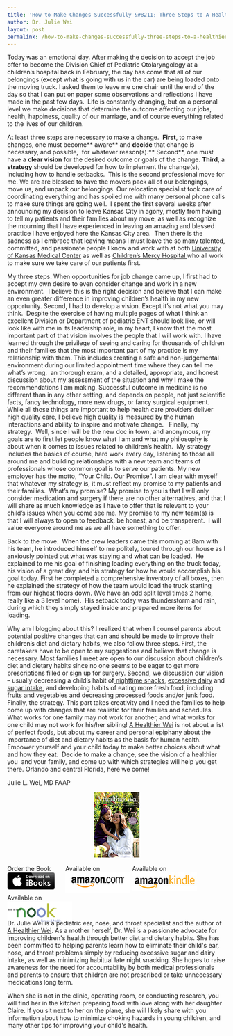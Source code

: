 ```yaml
---
title: 'How to Make Changes Successfully &#8211; Three Steps to A Healthier Child'
author: Dr. Julie Wei
layout: post
permalink: /how-to-make-changes-successfully-three-steps-to-a-healthier-child/
---
```

Today was an emotional day. After making the decision to accept the job offer to become the Division Chief of Pediatric Otolaryngology at a children&#8217;s hospital back in February, the day has come that all of our belongings (except what is going with us in the car) are being loaded onto the moving truck. I asked them to leave me one chair until the end of the day so that I can put on paper some observations and reflections I have made in the past few days.  Life is constantly changing, but on a personal level we make decisions that determine the outcome affecting our jobs, health, happiness, quality of our marriage, and of course everything related to the lives of our children.

At least three steps are necessary to make a change.  **First**, to make changes, one must become** aware** and **decide** that change is necessary, and possible,  for whatever reason(s).** Second**, one must have a **clear vision** for the desired outcome or goals of the change. **Third**, a **strategy** should be developed for how to implement the change(s), including how to handle setbacks.  This is the second professional move for me. We are are blessed to have the movers pack all of our belongings, move us, and unpack our belongings. Our relocation specialist took care of coordinating everything and has spoiled me with many personal phone calls to make sure things are going well.  I spent the first several weeks after announcing my decision to leave Kansas City in agony, mostly from having to tell my patients and their families about my move, as well as recognize the mourning that I have experienced in leaving an amazing and blessed practice I have enjoyed here the Kansas City area.  Then there is the sadness as I embrace that leaving means I must leave the so many talented, committed, and passionate people I know and work with at both [University of Kansas Medical Center][1] as well as [Children’s Mercy Hospital ][2]who all work to make sure we take care of our patients first.

My three steps. When opportunities for job change came up, I first had to accept my own desire to even consider change and work in a new environment.  I believe this is the right decision and believe that I can make an even greater difference in improving children’s health in my new opportunity. Second, I had to develop a vision. Except it’s not what you may think.  Despite the exercise of having multiple pages of what I think an excellent Division or Department of pediatric ENT should look like, or will look like with me in its leadership role, in my heart, I know that the most important part of that vision involves the people that I will work with. I have learned through the privilege of seeing and caring for thousands of children and their families that the most important part of my practice is my relationship with them. This includes creating a safe and non-judgemental environment during our limited appointment time where they can tell me what’s wrong,  an thorough exam, and a detailed, appropriate, and honest discussion about my assessment of the situation and why I make the recommendations I am making. Successful outcome in medicine is no different than in any other setting, and depends on people, not just scientific facts, fancy technology, more new drugs, or fancy surgical equipment.  While all those things are important to help health care providers deliver high quality care, I believe high quality is measured by the human interactions and ability to inspire and motivate change.   Finally, my strategy.  Well, since I will be the new doc in town, and anonymous, my goals are to first let people know what I am and what my philosophy is about when it comes to issues related to children’s health.  My strategy includes the basics of course, hard work every day, listening to those all around me and building relationships with a new team and teams of professionals whose common goal is to serve our patients. My new employer has the motto, “Your Child. Our Promise”. I am clear with myself that whatever my strategy is, it must reflect my promise to my patients and their families.  What’s my promise? My promise to you is that I will only consider medication and surgery if there are no other alternatives, and that I will share as much knowledge as I have to offer that is relevant to your child’s issues when you come see me. My promise to my new team(s) is that I will always to open to feedback, be honest, and be transparent.  I will value everyone around me as we all have something to offer.

Back to the move.  When the crew leaders came this morning at 8am with his team, he introduced himself to me politely, toured through our house as I anxiously pointed out what was staying and what can be loaded.  He explained to me his goal of finishing loading everything on the truck today, his vision of a great day, and his strategy for how he would accomplish his goal today. First he completed a comprehensive inventory of all boxes, then he explained the strategy of how the team would load the truck starting from our highest floors down. (We have an odd split level times 2 home, really like a 3 level home).  His setback today was thunderstorm and rain, during which they simply stayed inside and prepared more items for loading.

Why am I blogging about this? I realized that when I counsel parents about potential positive changes that can and should be made to improve their children’s diet and dietary habits, we also follow three steps. First, the caretakers have to be open to my suggestions and believe that change is necessary. Most families I meet are open to our discussion about children’s diet and dietary habits since no one seems to be eager to get more prescriptions filled or sign up for surgery. Second, we discussion our vision – usually decreasing a child’s habit of[ nighttime snacks][3], [excessive dairy][4] and [sugar intake][5], and developing habits of eating more fresh food, including fruits and vegetables and decreasing processed foods and/or junk food. Finally, the strategy. This part takes creativity and I need the families to help come up with changes that are realistic for their families and schedules. What works for one family may not work for another, and what works for one child may not work for his/her sibling! [A Healthier Wei][6] is not about a list of perfect foods, but about my career and personal epiphany about the importance of diet and dietary habits as the basis for human health. Empower yourself and your child today to make better choices about what and how they eat.  Decide to make a change, see the vision of a healthier you  and your family, and come up with which strategies will help you get there. Orlando and central Florida, here we come!

Julie L. Wei, MD FAAP

<span style="width:105px;display:table;margin:0 auto;"><a href="the-book/"><img src="/wp-content/uploads/2014/04/AHealthierWei_cover_150.png" /></a></span>

<p style="height:80px">
  <span style="width:130px;display:inline-block;vertical-align:top;"> Order the Book <a href="https://itunes.apple.com/us/book/a-healthier-wei/id806784060?ls=1&mt=11#" target="_blank" > <img class="size-full wp-image-944" alt="Apple iBooks" title="Apple iBooks" src="/wp-content/uploads/2014/02/Download_on_iBooks_Badge_US-UK_110x40_090513.png" width="110" height="40" /></a> </span> <span style="width:150px;display:inline-block;vertical-align:top;">Available on <a href="http://amzn.to/1fSNqeb" target="_blank" > <img class="size-full wp-image-945" alt="Amazon.com" title="Amazon.com" src="/wp-content/uploads/2014/02/amazon_com_logo_160.jpg" width="160" height="47" /> </a> </span> <span  style="width:150px;display:inline-block;vertical-align:top;">Available on <a href="http://amzn.to/1eHEfNl" target="_blank" > <img class="size-full wp-image-946" alt="Amazon Kindle" title="Amazon Kindle" src="/wp-content/uploads/2014/02/kindle_logo_160.jpg" width="160" height="43" /> </a> </span> <span style="width:150px;display:inline-block;vertical-align:top;">Available on <a href="http://www.barnesandnoble.com/w/a-healthier-wei-julie-wei/1118260302?ean=2940148244592&itm=1&usri=2940148244592" target="_blank" > <img class="size-full wp-image-947" alt="Nook" title="Nook" src="/wp-content/uploads/2014/02/nook_logo_160.png" width="160" height="52" /></a> </span>
</p>

\-----

Dr. Julie Wei is a pediatric ear, nose, and throat specialist and the author of [A Healthier Wei][7]. As a mother herself, Dr. Wei is a passionate advocate for improving children's health through better diet and dietary habits. She has been committed to helping parents learn how to eliminate their child's ear, nose, and throat problems simply by reducing excessive sugar and dairy intake, as well as minimizing habitual late night snacking. She hopes to raise awareness for the need for accountability by both medical professionals and parents to ensure that children are not prescribed or take unnecessary medications long term. 

When she is not in the clinic, operating room, or conducting research, you will find her in the kitchen preparing food with love along with her daughter Claire. If you sit next to her on the plane, she will likely share with you information about how to minimize choking hazards in young children, and many other tips for improving your child's health.

 [1]: http://http://www.kumc.edu/
 [2]: http://http://www.childrensmercy.org/
 [3]: evening-snacks-9-healthy-snacks-for-children-if-they-must-eat-after-dinner/ "9 Healthy Snacks for Children If They Must Eat After Dinner"
 [4]: top-foods-and-beverages-i-avoid-at-grocery-stores/ "Top Foods and Beverages to Avoid for Children"
 [5]: sugar-the-most-powerful-bargaining-tool/ "Sugar- The Most Powerful Bargaining Tool"
 [6]: the-book/ "The Book"
 [7]: the-book